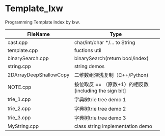 Template_lxw
============

Programming Template Index by lxw.<br>


| **FileName** | **Type** |
| ----- | ----------- |
| cast.cpp | char/int/char */... to String |
| template.cpp | fuctions util |
| binarySearch.cpp | binarySearch(return bool/index) |
| string.cpp | string demos |
| 2DArrayDeepShallowCopy | 二维数组深浅复制（C++/Python) |
| NOTE.cpp | 按位取反 == （原数+1）的相反数 [including the sign bit]|
| trie_1.cpp | 字典树trie tree demo 1 |
| trie_2.cpp | 字典树trie tree demo 2 |
| trie_3.cpp | 字典树trie tree demo 3 |
| MyString.cpp | class string implementation demo|
